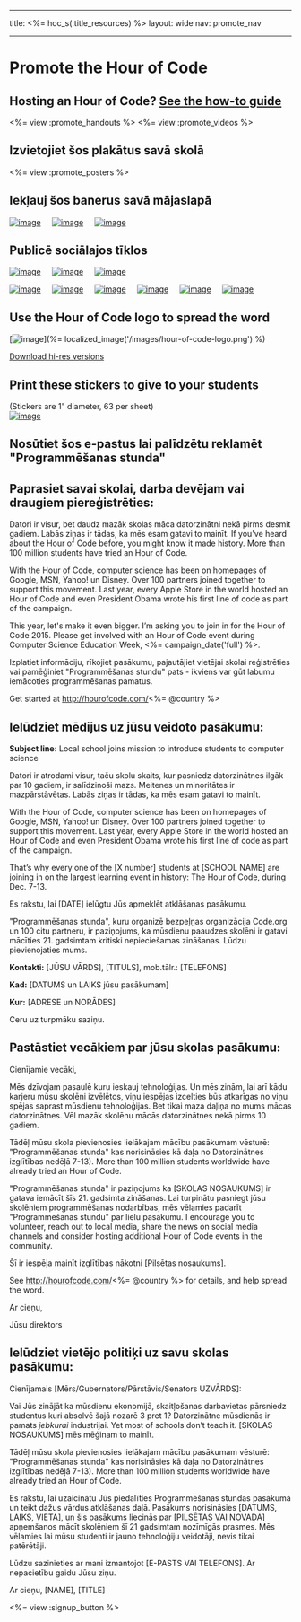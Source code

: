 * * *

title: <%= hoc_s(:title_resources) %> layout: wide nav: promote_nav

* * *

<link rel="stylesheet" type="text/css" href="/css/promote-page.css" />
</link>

# Promote the Hour of Code

## Hosting an Hour of Code? [See the how-to guide](<%= resolve_url('/how-to') %>)

<%= view :promote_handouts %> <%= view :promote_videos %>

<a id="posters"></a>

## Izvietojiet šos plakātus savā skolā

<%= view :promote_posters %>

<a id="banners"></a>

## Iekļauj šos banerus savā mājaslapā

[![image](/images/fit-250/banner1.jpg)](/images/banner1.jpg)&nbsp;&nbsp;&nbsp;&nbsp; [![image](/images/fit-250/banner3.jpg)](/images/banner3.jpg)&nbsp;&nbsp;&nbsp;&nbsp; [![image](/images/fit-500/banner5.jpg)](/images/banner5.jpg)&nbsp;&nbsp;&nbsp;&nbsp;

<a id="social"></a>

## Publicē sociālajos tīklos

[![image](/images/fit-250/social-1.jpg)](/images/social-1.jpg)&nbsp;&nbsp;&nbsp;&nbsp; [![image](/images/fit-250/social-2.jpg)](/images/social-2.jpg)&nbsp;&nbsp;&nbsp;&nbsp; [![image](/images/fit-250/social-3.jpg)](/images/social-3.jpg)&nbsp;&nbsp;&nbsp;&nbsp;

[![image](/images/fit-250/mark.jpg)](/images/mark.jpg)&nbsp;&nbsp;&nbsp;&nbsp; [![image](/images/fit-250/susan.png)](/images/susan.png)&nbsp;&nbsp;&nbsp;&nbsp; [![image](/images/fit-250/chris.jpg)](/images/chris.jpg)&nbsp;&nbsp;&nbsp;&nbsp; [![image](/images/fit-250/marissa.jpg)](/images/marissa.jpg)&nbsp;&nbsp;&nbsp;&nbsp; [![image](/images/fit-250/ashton.jpg)](/images/ashton.jpg)&nbsp;&nbsp;&nbsp;&nbsp; [![image](/images/fit-250/barack.jpg)](/images/barack.jpg)&nbsp;&nbsp;&nbsp;&nbsp;

<a id="logo"></a>

## Use the Hour of Code logo to spread the word

[![image](<%= localized_image('/images/fit-200/hour-of-code-logo.png') %>)](%= localized_image('/images/hour-of-code-logo.png') %)

[Download hi-res versions](http://images.code.org/share/hour-of-code-logo.zip)

<a id="stickers"></a>

## Print these stickers to give to your students

(Stickers are 1" diameter, 63 per sheet)  
[![image](/images/fit-250/hour-of-code-stickers.png)](/images/hour-of-code-stickers.pdf)

<a id="sample-emails"></a>

## Nosūtiet šos e-pastus lai palīdzētu reklamēt "Programmēšanas stunda"

<a id="email"></a>

## Paprasiet savai skolai, darba devējam vai draugiem piereģistrēties:

Datori ir visur, bet daudz mazāk skolas māca datorzinātni nekā pirms desmit gadiem. Labās ziņas ir tādas, ka mēs esam gatavi to mainīt. If you've heard about the Hour of Code before, you might know it made history. More than 100 million students have tried an Hour of Code.

With the Hour of Code, computer science has been on homepages of Google, MSN, Yahoo! un Disney. Over 100 partners joined together to support this movement. Last year, every Apple Store in the world hosted an Hour of Code and even President Obama wrote his first line of code as part of the campaign.

This year, let's make it even bigger. I’m asking you to join in for the Hour of Code 2015. Please get involved with an Hour of Code event during Computer Science Education Week, <%= campaign_date('full') %>.

Izplatiet informāciju, rīkojiet pasākumu, pajautājiet vietējai skolai reģistrēties vai pamēģiniet "Programmēšanas stundu" pats - ikviens var gūt labumu iemācoties programmēšanas pamatus.

Get started at http://hourofcode.com/<%= @country %>

<a id="media-pitch"></a>

## Ielūdziet mēdijus uz jūsu veidoto pasākumu:

**Subject line:** Local school joins mission to introduce students to computer science

Datori ir atrodami visur, taču skolu skaits, kur pasniedz datorzinātnes ilgāk par 10 gadiem, ir salīdzinoši mazs. Meitenes un minoritātes ir mazpārstāvētas. Labās ziņas ir tādas, ka mēs esam gatavi to mainīt.

With the Hour of Code, computer science has been on homepages of Google, MSN, Yahoo! un Disney. Over 100 partners joined together to support this movement. Last year, every Apple Store in the world hosted an Hour of Code and even President Obama wrote his first line of code as part of the campaign.

That’s why every one of the [X number] students at [SCHOOL NAME] are joining in on the largest learning event in history: The Hour of Code, during Dec. 7-13.

Es rakstu, lai [DATE] ielūgtu Jūs apmeklēt atklāšanas pasākumu.

"Programmēšanas stunda", kuru organizē bezpeļņas organizācija Code.org un 100 citu partneru, ir paziņojums, ka mūsdienu paaudzes skolēni ir gatavi mācīties 21. gadsimtam kritiski nepieciešamas zināšanas. Lūdzu pievienojaties mums.

**Kontakti:** [JŪSU VĀRDS], [TITULS], mob.tālr.: [TELEFONS]

**Kad:** [DATUMS un LAIKS jūsu pasākumam]

**Kur:** [ADRESE un NORĀDES]

Ceru uz turpmāku saziņu.

<a id="parents"></a>

## Pastāstiet vecākiem par jūsu skolas pasākumu:

Cienījamie vecāki,

Mēs dzīvojam pasaulē kuru ieskauj tehnoloģijas. Un mēs zinām, lai arī kādu karjeru mūsu skolēni izvēlētos, viņu iespējas izcelties būs atkarīgas no viņu spējas saprast mūsdienu tehnoloģijas. Bet tikai maza daļiņa no mums mācas datorzinātnes. Vēl mazāk skolēnu mācās datorzinātnes nekā pirms 10 gadiem.

Tādēļ mūsu skola pievienosies lielākajam mācību pasākumam vēsturē: "Programmēšanas stunda" kas norisināsies kā daļa no Datorzinātnes izglītības nedēļā 7-13). More than 100 million students worldwide have already tried an Hour of Code.

"Programmēšanas stunda" ir paziņojums ka [SKOLAS NOSAUKUMS] ir gatava iemācīt šīs 21. gadsimta zināšanas. Lai turpinātu pasniegt jūsu skolēniem programmēšanas nodarbības, mēs vēlamies padarīt "Programmēšanas stundu" par lielu pasākumu. I encourage you to volunteer, reach out to local media, share the news on social media channels and consider hosting additional Hour of Code events in the community.

Šī ir iespēja mainīt izglītības nākotni [Pilsētas nosaukums].

See http://hourofcode.com/<%= @country %> for details, and help spread the word.

Ar cieņu,

Jūsu direktors

<a id="politicians"></a>

## Ielūdziet vietējo politiķi uz savu skolas pasākumu:

Cienījamais [Mērs/Gubernators/Pārstāvis/Senators UZVĀRDS]:

Vai Jūs zinājāt ka mūsdienu ekonomijā, skaitļošanas darbavietas pārsniedz studentus kuri absolvē šajā nozarē 3 pret 1? Datorzinātne mūsdienās ir pamats *jebkurai* industrijai. Yet most of schools don’t teach it. [SKOLAS NOSAUKUMS] mēs mēģinam to mainīt.

Tādēļ mūsu skola pievienosies lielākajam mācību pasākumam vēsturē: "Programmēšanas stunda" kas norisināsies kā daļa no Datorzinātnes izglītības nedēļā 7-13). More than 100 million students worldwide have already tried an Hour of Code.

Es rakstu, lai uzaicinātu Jūs piedalīties Programmēšanas stundas pasākumā un teikt dažus vārdus atklāšanas daļā. Pasākums norisināsies [DATUMS, LAIKS, VIETA], un šis pasākums liecinās par [PILSĒTAS VAI NOVADA] apņemšanos mācīt skolēniem šī 21 gadsimtam nozīmīgās prasmes. Mēs vēlamies lai mūsu studenti ir jauno tehnoloģiju veidotāji, nevis tikai patērētāji.

Lūdzu sazinieties ar mani izmantojot [E-PASTS VAI TELEFONS]. Ar nepacietību gaidu Jūsu ziņu.

Ar cieņu, [NAME], [TITLE]

<%= view :signup_button %>